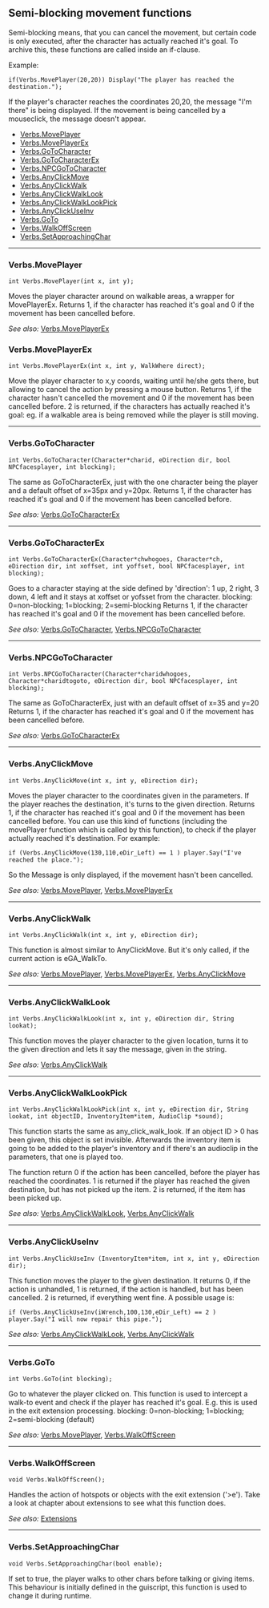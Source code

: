 ## Semi-blocking movement functions

Semi-blocking means, that you can cancel the movement, but certain code is only executed, after the character has actually reached it's goal.
To archive this, these functions are called inside an if-clause.

Example:

```
if(Verbs.MovePlayer(20,20)) Display("The player has reached the destination.");
```

If the player's character reaches the coordinates 20,20, the message "I'm there" is being displayed.
If the movement is being cancelled by a mouseclick, the message doesn't appear.

- [Verbs.MovePlayer](Tumbleweed_movement#verbsmoveplayer)
- [Verbs.MovePlayerEx](Tumbleweed_movement#verbsmoveplayerex)
- [Verbs.GoToCharacter](Tumbleweed_movement#verbsgotocharacter)
- [Verbs.GoToCharacterEx](Tumbleweed_movement#verbsgotocharacterex)
- [Verbs.NPCGoToCharacter](Tumbleweed_movement#verbsnpcgotocharacter)
- [Verbs.AnyClickMove](Tumbleweed_movement#verbsanyclickmove)
- [Verbs.AnyClickWalk](Tumbleweed_movement#verbsanyclickwalk)
- [Verbs.AnyClickWalkLook](Tumbleweed_movement#verbsanyclickwalklook)
- [Verbs.AnyClickWalkLookPick](Tumbleweed_movement#verbsanyclickwalklookpick)
- [Verbs.AnyClickUseInv](Tumbleweed_movement#verbsanyclickuseinv)
- [Verbs.GoTo](Tumbleweed_movement#verbsgoto)
- [Verbs.WalkOffScreen](Tumbleweed_movement#verbswalkoffscreen)
- [Verbs.SetApproachingChar](Tumbleweed_movement#verbssetapproachingchar)

---

### Verbs.MovePlayer

```
int Verbs.MovePlayer(int x, int y);
```

Moves the player character around on walkable areas, a wrapper for MovePlayerEx.
Returns 1, if the character has reached it's goal and 0 if the movement has been cancelled before.

*See also:*
[Verbs.MovePlayerEx](Tumbleweed_movement#verbsmoveplayerex)

### Verbs.MovePlayerEx

```
int Verbs.MovePlayerEx(int x, int y, WalkWhere direct);
```

Move the player character to x,y coords, waiting until he/she gets there, but allowing to cancel the action by pressing a mouse button.
Returns 1, if the character hasn't cancelled the movement and 0 if the movement has been cancelled before.
2 is returned, if the characters has actually reached it's goal: eg. if a walkable area is being removed while the player is still moving.

---

### Verbs.GoToCharacter

```
int Verbs.GoToCharacter(Character*charid, eDirection dir, bool NPCfacesplayer, int blocking);
```

The same as GoToCharacterEx, just with the one character being the player and a default offset of x=35px and y=20px.
Returns 1, if the character has reached it's goal and 0 if the movement has been cancelled before.

*See also:*
[Verbs.GoToCharacterEx](Tumbleweed_movement#verbsgotocharacterex)

---

### Verbs.GoToCharacterEx

```
int Verbs.GoToCharacterEx(Character*chwhogoes, Character*ch, eDirection dir, int xoffset, int yoffset, bool NPCfacesplayer, int blocking);
```

Goes to a character staying at the side defined by 'direction': 1 up, 2 right, 3 down, 4 left and it stays at xoffset or yofsset from the character.
blocking: 0=non-blocking; 1=blocking; 2=semi-blocking
Returns 1, if the character has reached it's goal and 0 if the movement has been cancelled before.

*See also:*
[Verbs.GoToCharacter](Tumbleweed_movement#verbsgotocharacter),
[Verbs.NPCGoToCharacter](Tumbleweed_movement#verbsnpcgotocharacter)

---

### Verbs.NPCGoToCharacter

```
int Verbs.NPCGoToCharacter(Character*charidwhogoes, Character*charidtogoto, eDirection dir, bool NPCfacesplayer, int blocking);
```

The same as GoToCharacterEx, just with an default offset of x=35 and y=20
Returns 1, if the character has reached it's goal and 0 if the movement has been cancelled before.

*See also:*
[Verbs.GoToCharacterEx](Tumbleweed_movement#verbsgotocharacterex)

---

### Verbs.AnyClickMove

```
int Verbs.AnyClickMove(int x, int y, eDirection dir);
```

Moves the player character to the coordinates given in the parameters. If the player reaches the destination, it's turns to the given direction.
Returns 1, if the character has reached it's goal and 0 if the movement has been cancelled before.
You can use this kind of functions (including the movePlayer function which is called by this function),
to check if the player actually reached it's destination. For example:

```
if (Verbs.AnyClickMove(130,110,eDir_Left) == 1 ) player.Say("I've reached the place.");
```

So the Message is only displayed, if the movement hasn't been cancelled.

*See also:*
[Verbs.MovePlayer](Tumbleweed_movement#verbsmoveplayer),
[Verbs.MovePlayerEx](Tumbleweed_movement#verbsmoveplayerex)

---

### Verbs.AnyClickWalk

```
int Verbs.AnyClickWalk(int x, int y, eDirection dir);
```

This function is almost similar to AnyClickMove. But it's only called, if the current action is eGA_WalkTo.

*See also:*
[Verbs.MovePlayer](Tumbleweed_movement#verbsmoveplayer),
[Verbs.MovePlayerEx](Tumbleweed_movement#verbsmoveplayerex),
[Verbs.AnyClickMove](Tumbleweed_movement#verbsanyclickmove)

---

### Verbs.AnyClickWalkLook

```
int Verbs.AnyClickWalkLook(int x, int y, eDirection dir, String lookat);
```

This function moves the player character to the given location, turns it to the given direction and lets it say the message, given in the string.

*See also:*
[Verbs.AnyClickWalk](Tumbleweed_movement#verbsanyclickwalk)

---

### Verbs.AnyClickWalkLookPick

```
int Verbs.AnyClickWalkLookPick(int x, int y, eDirection dir, String lookat, int objectID, InventoryItem*item, AudioClip *sound);
```

This function starts the same as any_click_walk_look. If an object ID > 0 has been given, this object is set invisible. Afterwards the inventory item is going to be added to the player's inventory and if there's an audioclip in the parameters, that one is played too.

The function return 0 if the action has been cancelled, before the player has reached the coordinates. 1 is returned if the player has reached the given destination, but has not picked up the item. 2 is returned, if the item has been picked up.

*See also:*
[Verbs.AnyClickWalkLook](Tumbleweed_movement#verbsanyclickwalklook),
[Verbs.AnyClickWalk](Tumbleweed_movement#verbsanyclickwalk)

---

### Verbs.AnyClickUseInv

```
int Verbs.AnyClickUseInv (InventoryItem*item, int x, int y, eDirection dir);
```

This function moves the player to the given destination. It returns 0, if the action is unhandled, 1 is returned,
if the action is handled, but has been cancelled. 2 is returned, if everything went fine. A possible usage is:

```
if (Verbs.AnyClickUseInv(iWrench,100,130,eDir_Left) == 2 ) player.Say("I will now repair this pipe.");
```

*See also:*
[Verbs.AnyClickWalkLook](Tumbleweed_movement#verbsanyclickwalklook),
[Verbs.AnyClickWalk](Tumbleweed_movement#verbsanyclickwalk)

---

### Verbs.GoTo

```
int Verbs.GoTo(int blocking);
```

Go to whatever the player clicked on. This function is used to intercept a walk-to event and check if the player has reached it's goal.
E.g. this is used in the exit extension processing.
blocking: 0=non-blocking; 1=blocking; 2=semi-blocking (default)

*See also:*
[Verbs.MovePlayer](Tumbleweed_movement#verbsmoveplayer),
[Verbs.WalkOffScreen](Tumbleweed_movement#verbswalkoffscreen)

---

### Verbs.WalkOffScreen

```
void Verbs.WalkOffScreen();
```

Handles the action of hotspots or objects with the exit extension ('>e'). Take a look at chapter about extensions to see what this function does.

*See also:*
[Extensions](Tumbleweed_extensions#extensions)

---

### Verbs.SetApproachingChar

```
void Verbs.SetApproachingChar(bool enable);
```

If set to true, the player walks to other chars before talking or giving items. This behaviour is initially defined in the guiscript, this function is used to change it during runtime.

